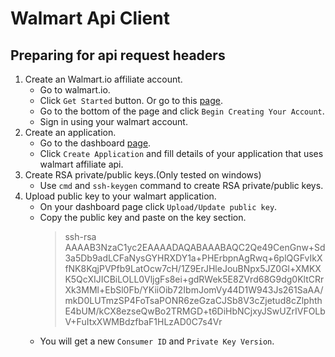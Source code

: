 # Walmart Api Client

## Preparing for api request headers
1. Create an Walmart.io affiliate account. 
    - Go to walmart.io.
    - Click `Get Started` button. Or go to this [page](https://walmart.io/onboarding).
    - Go to the bottom of the page and click `Begin Creating Your Account`.
    - Sign in using your walmart account.
2. Create an application.
    - Go to the dashboard [page](https://walmart.io/dashboard).
    - Click `Create Application` and fill details of your application that uses walmart affiliate api.
3. Create RSA private/public keys.(Only tested on windows)
    - Use `cmd` and `ssh-keygen` command to create RSA private/public keys.
4. Upload public key to your walmart application.
    - On your dashboard page click `Upload/Update public key`.
    - Copy the public key and paste on the key section.
        > ssh-rsa AAAAB3NzaC1yc2EAAAADAQABAAABAQC2Qe49CenGnw+Sd3a5Db9adLCFaNysGYHRXDY1a+PHErbpnAgRwq+6plQGFvIkXfNK8KqjPVPfb9LatOcw7cH/1Z9ErJHleJouBNpx5JZ0Gl+XMKXK5QcXIJICBiLOLL0VljgFs8ei+gdRWek5E8ZVrd68G9dg0KltCRrXk3MMl+EbSl0Fb/YKiiOib72IbmJomVy44D1W943Js261SaAA/mkD0LUTmzSP4FoTsaPONR6zeGzaCJSb8V3cZjetud8cZlphthE4bUM/kCX8ezseQwBo2TRMGD+t6DiHbNCjxyJSwUZrIVFOLbV+FuItxXWMBdzfbaF1HLzAD0C7s4Vr
    - You will get a new `Consumer ID` and `Private Key Version`.
